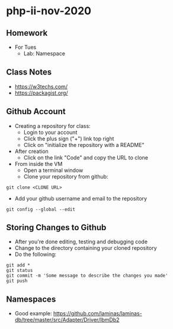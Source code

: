 # php-ii-nov-2020

## Homework
* For Tues 
  * Lab: Namespace
  
## Class Notes
* https://w3techs.com/
* https://packagist.org/

## Github Account
* Creating a repository for class:
  * Login to your account
  * Click the plus sign ("+") link top right
  * Click on "initialize the repository with a README"
* After creation
  * Click on the link "Code" and copy the URL to clone
* From inside the VM
  * Open a terminal window
  * Clone your repository from github:
```
git clone <CLONE URL>
```
  * Add your github username and email to the repository
```
git config --global --edit
```
## Storing Changes to Github
* After you're done editing, testing and debugging code
* Change to the directory containing your cloned repository
* Do the following:
```
git add *
git status
git commit -m 'Some message to describe the changes you made'
git push
```

## Namespaces
* Good example: https://github.com/laminas/laminas-db/tree/master/src/Adapter/Driver/IbmDb2
